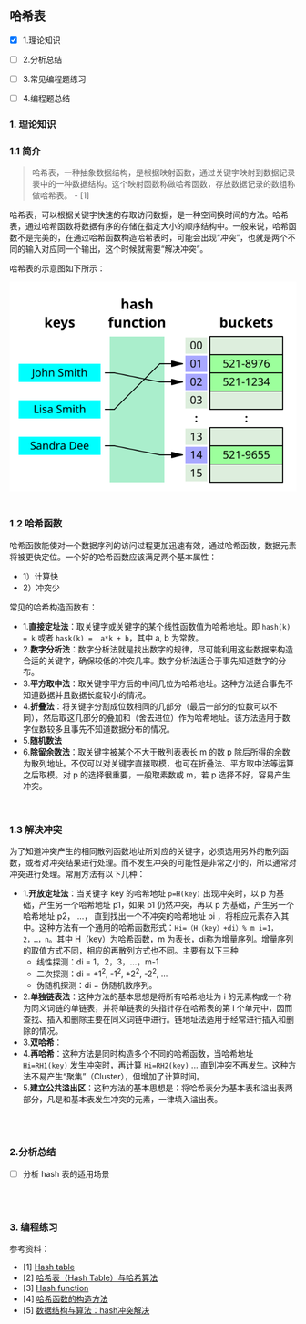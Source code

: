 ## 哈希表


- [x] 1.理论知识
- [ ] 2.分析总结
- [ ] 3.常见编程题练习
- [ ] 4.编程题总结


### **1. 理论知识**

### 1.1 简介

> 哈希表，一种抽象数据结构，是根据映射函数，通过关键字映射到数据记录表中的一种数据结构。这个映射函数称做哈希函数，存放数据记录的数组称做哈希表。 - [1]

哈希表，可以根据关键字快速的存取访问数据，是一种空间换时间的方法。哈希表，通过哈希函数将数据有序的存储在指定大小的顺序结构中。一般来说，哈希函数不是完美的，在通过哈希函数构造哈希表时，可能会出现“冲突”，也就是两个不同的输入对应同一个输出，这个时候就需要“解决冲突”。

哈希表的示意图如下所示：
<center>
<img src='resource/hash_table/img_01.svg'>
</center>
<br>

### 1.2 哈希函数

哈希函数能使对一个数据序列的访问过程更加迅速有效，通过哈希函数，数据元素将被更快定位。一个好的哈希函数应该满足两个基本属性：
- 1）计算快
- 2）冲突少

常见的哈希构造函数有：
- 1.**直接定址法**：取关键字或关键字的某个线性函数值为哈希地址。即 ```hash(k) = k``` 或者 ```hask(k) =  a*k + b```，其中 a, b 为常数。
- 2.**数字分析法**：数字分析法就是找出数字的规律，尽可能利用这些数据来构造合适的关键字，确保较低的冲突几率。数字分析法适合于事先知道数字的分布。
- 3.**平方取中法**：取关键字平方后的中间几位为哈希地址。这种方法适合事先不知道数据并且数据长度较小的情况。
- 4.**折叠法**：将关键字分割成位数相同的几部分（最后一部分的位数可以不同），然后取这几部分的叠加和（舍去进位）作为哈希地址。该方法适用于数字位数较多且事先不知道数据分布的情况。
- 5.**随机数法**
- 6.**除留余数法**：取关键字被某个不大于散列表表长 m 的数 p 除后所得的余数为散列地址。不仅可以对关键字直接取模，也可在折叠法、平方取中法等运算之后取模。对 p 的选择很重要，一般取素数或 m，若 p 选择不好，容易产生冲突。

<br>

### 1.3 解决冲突

为了知道冲突产生的相同散列函数地址所对应的关键字，必须选用另外的散列函数，或者对冲突结果进行处理。而不发生冲突的可能性是非常之小的，所以通常对冲突进行处理。常用方法有以下几种：
- 1.**开放定址法**：当关键字 key 的哈希地址 ```p=H(key)``` 出现冲突时，以 p 为基础，产生另一个哈希地址 p1，如果 p1 仍然冲突，再以 p 为基础，产生另一个哈希地址 p2， …， 直到找出一个不冲突的哈希地址 pi ，将相应元素存入其中。这种方法有一个通用的哈希函数形式：```Hi=（H（key）+di）% m i=1，2，…，n```。其中 H（key）为哈希函数，m 为表长，di称为增量序列。增量序列的取值方式不同，相应的再散列方式也不同。主要有以下三种
  - 线性探测：di = 1，2，3，…，m-1
  - 二次探测：di = +1<sup>2</sup>, -1<sup>2</sup>, +2<sup>2</sup>, -2<sup>2</sup>, ...
  - 伪随机探测：di = 伪随机数序列。
- 2.**单独链表法**：这种方法的基本思想是将所有哈希地址为 i 的元素构成一个称为同义词链的单链表，并将单链表的头指针存在哈希表的第 i 个单元中，因而查找、插入和删除主要在同义词链中进行。链地址法适用于经常进行插入和删除的情况。
- 3.**双哈希**：
- 4.**再哈希**：这种方法是同时构造多个不同的哈希函数，当哈希地址 ```Hi=RH1(key)``` 发生冲突时，再计算 ```Hi=RH2(key)``` ... 直到冲突不再发生。这种方法不易产生“聚集”（Cluster），但增加了计算时间。
- 5.**建立公共溢出区**：这种方法的基本思想是：将哈希表分为基本表和溢出表两部分，凡是和基本表发生冲突的元素，一律填入溢出表。

<br>
<br>


### **2.分析总结**
- [ ] 分析 hash 表的适用场景


<br>
<br>

### **3. 编程练习**


参考资料：
- [1] [Hash table](https://en.wikipedia.org/wiki/Hash_table)
- [2] [哈希表（Hash Table）与哈希算法](https://www.cnblogs.com/songgj/p/13231256.html)
- [3] [Hash function](https://en.wikipedia.org/wiki/Hash_function)
- [4] [哈希函数的构造方法](https://www.cnblogs.com/gj-Acit/archive/2013/05/06/3062628.html)
- [5] [数据结构与算法：hash冲突解决](https://zhuanlan.zhihu.com/p/29520044)



